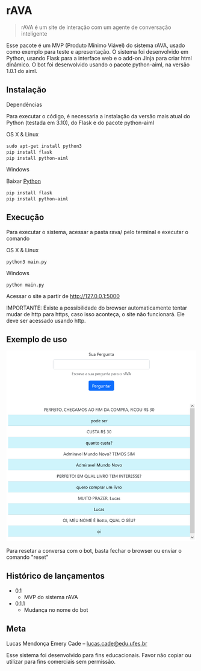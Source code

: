 # rAVA
> rAVA é um site de interação com um agente de conversação inteligente


Esse pacote é um MVP (Produto Mínimo Viável) do sistema rAVA, usado como exemplo para teste e apresentação. O sistema foi desenvolvido em Python, usando Flask para a interface web e o add-on Jinja para criar html dinâmico. O bot foi desenvolvido usando o pacote python-aiml, na versão 1.0.1 do aiml.


## Instalação

Dependências

Para executar o código, é necessaria a instalação da versão mais atual do Python (testada em 3.10), do Flask e do pacote python-aiml

OS X & Linux
```
sudo apt-get install python3
pip install flask
pip install python-aiml
```

Windows

Baixar [Python](https://www.python.org/downloads/)
```
pip install flask
pip install python-aiml
```

## Execução

Para executar o sistema, acessar a pasta rava/ pelo terminal e executar o comando

OS X & Linux
```
python3 main.py
```

Windows
```
python main.py
```

Acessar o site a partir de http://127.0.0.1:5000

IMPORTANTE: Existe a possibilidade do browser automaticamente tentar mudar de http para https, caso isso aconteça, o site não funcionará. Ele deve ser acessado usando http.

## Exemplo de uso

![](imagens/Fluxo%20Botto.png)

Para resetar a conversa com o bot, basta fechar o browser ou enviar o comando "reset"

## Histórico de lançamentos

* 0.1
    * MVP do sistema rAVA
* 0.1.1
    * Mudança no nome do bot

## Meta

Lucas Mendonça Emery Cade – lucas.cade@edu.ufes.br

Esse sistema foi desenvolvido para fins educacionais. Favor não copiar ou utilizar para fins comerciais sem permissão.